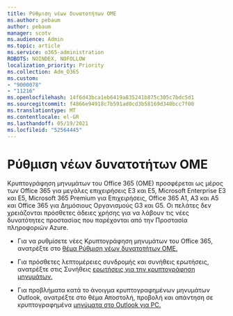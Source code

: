 ```yaml
---
title: Ρύθμιση νέων δυνατοτήτων OME
ms.author: pebaum
author: pebaum
manager: scotv
ms.audience: Admin
ms.topic: article
ms.service: o365-administration
ROBOTS: NOINDEX, NOFOLLOW
localization_priority: Priority
ms.collection: Adm_O365
ms.custom:
- "9000078"
- "11216"
ms.openlocfilehash: 14f6d43bca1eb6419a835241b875c305c7bdc5d1
ms.sourcegitcommit: f4866e94918c7b591ad0cd3b58169d340bcc7f00
ms.translationtype: MT
ms.contentlocale: el-GR
ms.lasthandoff: 05/19/2021
ms.locfileid: "52564445"
---
```

# <a name="set-up-new-ome-capabilities"></a>Ρύθμιση νέων δυνατοτήτων OME

Κρυπτογράφηση μηνυμάτων του Office 365 (OME) προσφέρεται ως μέρος των Office 365 για μεγάλες επιχειρήσεις E3 και E5, Microsoft Enterprise E3 και E5, Microsoft 365 Premium για Επιχειρήσεις, Office 365 A1, A3 και A5 και Office 365 για Δημόσιους Οργανισμούς G3 και G5. Οι πελάτες δεν χρειάζονται πρόσθετες άδειες χρήσης για να λάβουν τις νέες δυνατότητες προστασίας που παρέχονται από την Προστασία πληροφοριών Azure. 

- Για να ρυθμίσετε νέες Κρυπτογράφηση μηνυμάτων του Office 365, ανατρέξτε στο [θέμα Ρύθμιση νέων δυνατοτήτων OME.](/microsoft-365/compliance/set-up-new-message-encryption-capabilities)

- Για πρόσθετες λεπτομέρειες συνδρομής και συνήθεις ερωτήσεις, ανατρέξτε στις Συνήθεις [ερωτήσεις για την κρυπτογράφηση μηνυμάτων.](/microsoft-365/compliance/ome-faq#what-subscriptions-do-i-need-to-use-the-new-ome-capabilities-)

- Για προβλήματα κατά το άνοιγμα κρυπτογραφημένων μηνυμάτων Outlook, ανατρέξτε στο θέμα Αποστολή, προβολή και απάντηση σε κρυπτογραφημένα [μηνύματα στο Outlook για PC.](https://support.microsoft.com/en-us/topic/send-view-and-reply-to-encrypted-messages-in-outlook-for-pc-eaa43495-9bbb-4fca-922a-df90dee51980?ui=en-us&rs=en-us&ad=us)